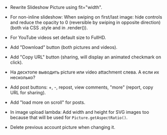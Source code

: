 <!-- * (мб) Прятать кнопки, если мышь не двигается, и нет тачей. -->

* Rewrite Slideshow Picture using fit="width".

* For non-inline slideshow: When swiping on first/last image: hide controls and reduce the opacity to 0 (reversible by swiping in opposite direction) (both via CSS .style and in .render()).

<!-- * Add fullscreen button. -->

* For YouTube videos set default size to FullHD.

* Add "Download" button (both pictures and videos).

* Add "Copy URL" button (sharing, will display an animated checkmark on click).

* На десктопе выводить picture или video attachment слева. А если их несколько?

* Add post buttons: +, -, repost, view comments, "more" (report, copy URL for sharing).

* Add "load more on scroll" for posts.

* In image upload lambda: Add width and height for SVG images too because that will be used for `Picture.getAspectRatio()`.

* Delete previous account picture when changing it.

<!-- * Add zoom buttons section in the bottom. -->

<!--
* On next/prev show "preloading" spinner and only after the next/previous image loads do next/prev navigation. Lock while "preloading" (click, pan, keyboard).

* Add moving a picture on mouse down and mouse move (disable next/prev navigation in such case). Only allow moving if picture size exceeds screen size, and not allowing moving outside the picture bounds.

* Add "-" and "+" buttons for scaling (and the "initial scale" button between them) + mouse wheel + alt or shift.

* Sort post attachments in their order of embedding in the post, e.g. pictures. This is better for slideshow. Remove re-sorting in `Post.js` after that.
-->